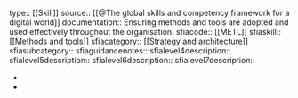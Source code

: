 type:: [[Skill]]
source:: [[@The global skills and competency framework for a digital world]]
documentation:: Ensuring methods and tools are adopted and used effectively throughout the organisation.
sfiacode:: [[METL]]
sfiaskill:: [[Methods and tools]]
sfiacategory:: [[Strategy and architecture]]
sfiasubcategory::
sfiaguidancenotes::
sfialevel4description::
sfialevel5description::
sfialevel6description::
sfialevel7description::

-
-